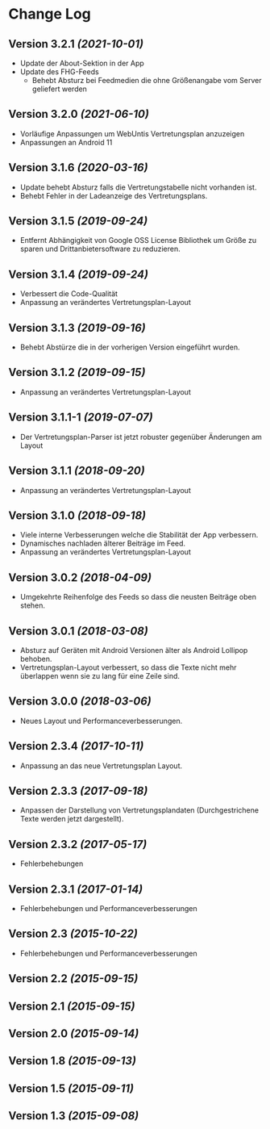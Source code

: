 Change Log
==========

Version 3.2.1 *(2021-10-01)*
----------------------------
- Update der About-Sektion in der App
- Update des FHG-Feeds
  - Behebt Absturz bei Feedmedien die ohne Größenangabe vom Server geliefert werden

Version 3.2.0 *(2021-06-10)*
----------------------------
- Vorläufige Anpassungen um WebUntis Vertretungsplan anzuzeigen
- Anpassungen an Android 11

Version 3.1.6 *(2020-03-16)*
----------------------------
- Update behebt Absturz falls die Vertretungstabelle nicht vorhanden ist.
- Behebt Fehler in der Ladeanzeige des Vertretungsplans.

Version 3.1.5 *(2019-09-24)*
----------------------------
- Entfernt Abhängigkeit von Google OSS License Bibliothek um Größe zu sparen und Drittanbietersoftware zu reduzieren.

Version 3.1.4 *(2019-09-24)*
----------------------------
- Verbessert die Code-Qualität
- Anpassung an verändertes Vertretungsplan-Layout

Version 3.1.3 *(2019-09-16)*
----------------------------
- Behebt Abstürze die in der vorherigen Version eingeführt wurden.

Version 3.1.2 *(2019-09-15)*
----------------------------
- Anpassung an verändertes Vertretungsplan-Layout

Version 3.1.1-1 *(2019-07-07)*
----------------------------
- Der Vertretungsplan-Parser ist jetzt robuster gegenüber Änderungen am Layout 

Version 3.1.1 *(2018-09-20)*
----------------------------
- Anpassung an verändertes Vertretungsplan-Layout

Version 3.1.0 *(2018-09-18)*
----------------------------
- Viele interne Verbesserungen welche die Stabilität der App verbessern.
- Dynamisches nachladen älterer Beiträge im Feed.
- Anpassung an verändertes Vertretungsplan-Layout

Version 3.0.2 *(2018-04-09)*
----------------------------
- Umgekehrte Reihenfolge des Feeds so dass die neusten Beiträge oben stehen.

Version 3.0.1 *(2018-03-08)*
----------------------------
- Absturz auf Geräten mit Android Versionen älter als Android Lollipop behoben.
- Vertretungsplan-Layout verbessert, so dass die Texte nicht mehr überlappen wenn sie zu lang für eine Zeile sind.

Version 3.0.0 *(2018-03-06)*
----------------------------
- Neues Layout und Performanceverbesserungen.

Version 2.3.4 *(2017-10-11)*
----------------------------
- Anpassung an das neue Vertretungsplan Layout.

Version 2.3.3 *(2017-09-18)*
----------------------------
- Anpassen der Darstellung von Vertretungsplandaten (Durchgestrichene Texte werden jetzt dargestellt).

Version 2.3.2 *(2017-05-17)*
----------------------------
- Fehlerbehebungen

Version 2.3.1 *(2017-01-14)*
----------------------------
- Fehlerbehebungen und Performanceverbesserungen

Version 2.3 *(2015-10-22)*
----------------------------
- Fehlerbehebungen und Performanceverbesserungen

Version 2.2 *(2015-09-15)*
----------------------------

Version 2.1 *(2015-09-15)*
----------------------------

Version 2.0 *(2015-09-14)*
----------------------------

Version 1.8 *(2015-09-13)*
----------------------------

Version 1.5 *(2015-09-11)*
----------------------------

Version 1.3 *(2015-09-08)*
----------------------------